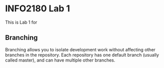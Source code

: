 # INFO2180 Lab 1
This is Lab 1 for <Your Name>
## Branching
Branching allows you to isolate development work without
affecting other branches in the repository. Each repository
has one default branch (usually called master), and can have 
multiple other branches.